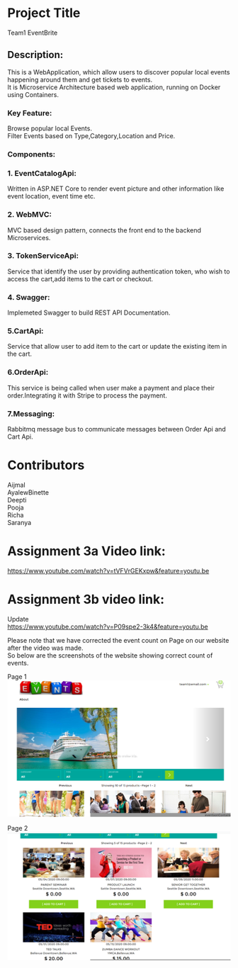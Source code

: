 # Project Title
Team1 EventBrite

## Description:
This is a WebApplication, which allow users to discover popular local events happening around them and get tickets to events.</br>
It is Microservice Architecture based web application, running on Docker using Containers.

### Key Feature:
Browse popular local Events.</br>
Filter Events based on Type,Category,Location and Price.

### Components:
### 1. EventCatalogApi:</br>
Written in ASP.NET Core to render event picture and other information like event location, event time etc. 
### 2. WebMVC:</br>
MVC based design pattern, connects the front end to the backend Microservices.
### 3. TokenServiceApi:</br>
Service that identify the user by providing authentication token, who wish to access the cart,add items to the cart or checkout. 
### 4. Swagger:</br>
Implemeted Swagger to build REST API Documentation.
### 5.CartApi:</br>
Service that allow user to add item to the cart or update the existing item in the cart.
### 6.OrderApi:</br>
This service is being called when user make a payment and place their order.Integrating it with Stripe to process the payment.
### 7.Messaging:</br>
Rabbitmq message bus to communicate messages between Order Api and Cart Api.


# Contributors
Aijmal</br>
AyalewBinette</br>
Deepti</br>
Pooja</br>
Richa</br>
Saranya</br>

# Assignment 3a Video link:
https://www.youtube.com/watch?v=tVFVrGEKxpw&feature=youtu.be

# Assignment 3b video link:
Update</br>
https://www.youtube.com/watch?v=P09spe2-3k4&feature=youtu.be </br>

Please note that we have corrected the event count on Page on our website after the video was made.</br>
So below are the screenshots of the website showing correct count of events.</br>

  Page 1
![Page1](Page1.png)  


  Page 2 
![Page2](Page2.png)












